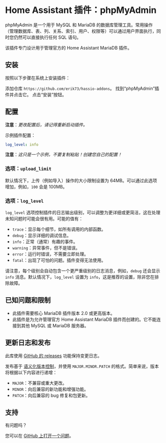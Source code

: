 # Home Assistant 插件：phpMyAdmin

phpMyAdmin 是一个用于 MySQL 和 MariaDB 的数据库管理工具。常用操作（管理数据库、表、列、关系、索引、用户、权限等）可以通过用户界面执行，同时您仍然可以直接执行任何 SQL 语句。

该插件专门设计用于管理官方的 Home Assistant MariaDB 插件。

## 安装

按照以下步骤在系统上安装插件：

添加仓库 `https://github.com/erik73/hassio-addons`。
找到“phpMyAdmin”插件并点击它。
点击“安装”按钮。

## 配置

**注意**：_更改配置后，请记得重新启动插件。_

示例插件配置：

```yaml
log_level: info
```

**注意**：_这只是一个示例，不要复制粘贴！创建您自己的配置！_

### 选项：`upload_limit`

默认情况下，上传（例如导入）操作的大小限制设置为 64MB。可以通过此选项增加，例如，`100` 会是 100MB。

### 选项：`log_level`

`log_level` 选项控制插件的日志输出级别，可以调整为更详细或更简洁，这在处理未知问题时可能会很有用。可能的值有：

- `trace`：显示每个细节，如所有调用的内部函数。
- `debug`：显示详细的调试信息。
- `info`：正常（通常）有趣的事件。
- `warning`：异常事件，但不是错误。
- `error`：运行时错误，不需要立即处理。
- `fatal`：出现了可怕的问题。插件变得无法使用。

请注意，每个级别会自动包含一个更严重级别的日志消息，例如，`debug` 还会显示 `info` 消息。默认情况下，`log_level` 设置为 `info`，这是推荐的设置，除非您在排除故障。

## 已知问题和限制

- 此插件需要核心 MariaDB 插件版本 2.0 或更高版本。
- 此插件是为允许管理官方 Home Assistant MariaDB 插件而创建的。它不能连接到其他 MySQL 或 MariaDB 服务器。

## 更新日志和发布

此库使用 [GitHub 的 releases][releases] 功能保持变更日志。

发布基于 [语义化版本控制][semver]，并使用 `MAJOR.MINOR.PATCH` 的格式。简单来说，版本将根据以下内容进行递增：

- `MAJOR`：不兼容或重大更改。
- `MINOR`：向后兼容的新功能和增强功能。
- `PATCH`：向后兼容的 bug 修复和包更新。

## 支持

有问题吗？

您可以在 [GitHub 上打开一个问题][issue]。

[addon-badge]: https://my.home-assistant.io/badges/supervisor_addon.svg
[addon]: https://my.home-assistant.io/redirect/supervisor_addon/?addon=a0d7b954_phpmyadmin&repository_url=https%3A%2F%2Fgithub.com%2Ferik73%2Frepository
[contributors]: https://github.com/erik73/addon-phpmyadmin/graphs/contributors
[discord-ha]: https://discord.gg/c5DvZ4e
[discord]: https://discord.me/hassioaddons
[forum]: https://community.home-assistant.io/t/home-assistant-community-add-on-phpmyadmin/171729?u=frenck
[frenck]: https://github.com/frenck
[issue]: https://github.com/erik73/addon-phpmyadmin/issues
[reddit]: https://reddit.com/r/homeassistant
[releases]: https://github.com/erik73/addon-phpmyadmin/releases
[semver]: https://semver.org/spec/v2.0.0.html
